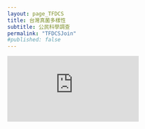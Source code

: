 ```yaml
---
layout: page_TFDCS
title: 台灣真菌多樣性
subtitle: 公民科學調查
permalink: "TFDCSJoin"
#published: false
---
```

<div class="embed-responsive embed-responsive-16by9">
  <iframe src="https://www.youtube.com/embed/elg9DQ2us7M" frameborder="0" allow="autoplay; encrypted-media" allowfullscreen></iframe>
</div>
